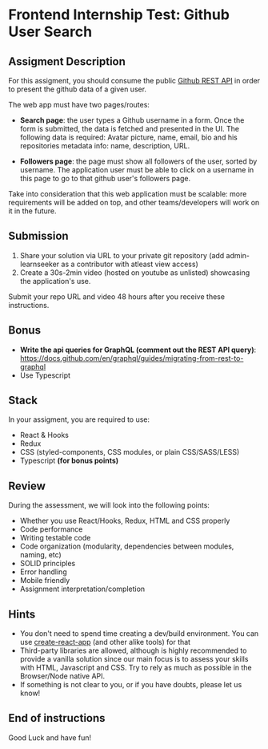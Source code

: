 # Frontend Internship Test: Github User Search

## Assigment Description

For this assigment, you should consume the public [Github REST API](https://docs.github.com/en/free-pro-team@latest/rest/overview/endpoints-available-for-github-apps#users) in order to present the github data of a given user. 

The web app must have two pages/routes:

- <b>Search page</b>: the user types a Github username in a form. Once the form is submitted, the data is fetched and presented in the UI. The following data is required: Avatar picture, name, email, bio and his repositories metadata info: name, description, URL.

- <b>Followers page</b>: the page must show all followers of the user, sorted by username. The application user must be able to click on a username in this page to go to that github user's followers page.

Take into consideration that this web application must be scalable: more requirements will be added on top, and other teams/developers will work on it in the future.

## Submission

1. Share your solution via URL to your private git repository (add admin-learnseeker as a contributor with atleast view access)
2. Create a 30s-2min video (hosted on youtube as unlisted) showcasing the application's use.

Submit your repo URL and video 48 hours after you receive these instructions.

## Bonus

- <b>Write the api queries for GraphQL (comment out the REST API query)</b>: https://docs.github.com/en/graphql/guides/migrating-from-rest-to-graphql
- Use Typescript

## Stack

In your assigment, you are required to use:
- React & Hooks
- Redux
- CSS (styled-components, CSS modules, or plain CSS/SASS/LESS)
- Typescript <b>(for bonus points)</b>

## Review

During the assessment, we will look into the following points:

* Whether you use React/Hooks, Redux, HTML and CSS properly
* Code performance
* Writing testable code
* Code organization (modularity, dependencies between modules, naming, etc)
* SOLID principles
* Error handling
* Mobile friendly
* Assignment interpretation/completion

## Hints

* You don't need to spend time creating a dev/build environment. You can use [create-react-app](https://github.com/facebookincubator/create-react-app) (and other alike tools) for that
* Third-party libraries are allowed, although is highly recommended to provide a vanilla solution since our main focus is to assess your skills with HTML, Javascript and CSS. Try to rely as much as possible in the Browser/Node native API. 
* If something is not clear to you, or if you have doubts, please let us know!

## End of instructions

Good Luck and have fun!
